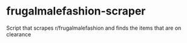 # frugalmalefashion-scraper
Script that scrapes r/frugalmalefashion and finds the items that are on clearance
